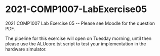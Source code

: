 # 2021-COMP1007-LabExercise05

2021 COMP1007 Lab Exercise 05 -- Please see Moodle for the question PDF.

The pipeline for this exercise will open on Tuesday morning, until then please use the ALUcore.tst script to test your implementation in the hardware simulator.

